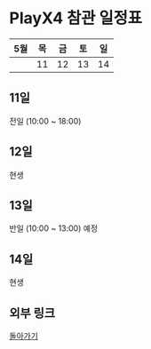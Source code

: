 # PlayX4 참관 일정표
| 5월 | 목 | 금 | 토 | 일 |
| --- | --- | --- | --- | --- |
| | 11 | 12 | 13 | 14 |

## 11일
전일 (10:00 ~ 18:00)

## 12일
현생

## 13일
반일 (10:00 ~ 13:00) 예정

## 14일
현생

## 외부 링크
[돌아가기](../)

